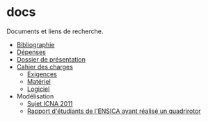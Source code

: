 # docs

Documents et liens de recherche.

* [Bibliographie](bibliography.md)
* [Dépenses](spending.csv)
* [Dossier de présentation](presentation)
* [Cahier des charges](specs)
  * [Exigences](specs/requirements.md)
  * [Matériel](specs/hardware.md)
  * [Logiciel](specs/software.md)
* Modélisation
  * [Sujet ICNA 2011](model/icna-2011.pdf)
  * [Rapport d'étudiants de l'ENSICA ayant réalisé un quadrirotor](model/Rapport_PIP_Quadrirotor.pdf)
